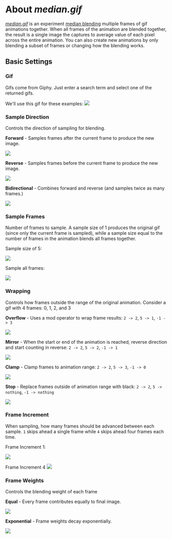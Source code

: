 # About *median.gif*

*[median.gif](site)* is an experiment [median blending](http://petapixel.com/2013/05/29/a-look-at-reducing-noise-in-photographs-using-median-blending/) multiple frames of gif animations together. When all frames of the animation are blended together, the result is a single image the captures to average value of each pixel across the entire animation. You can also create new animations by only blending a subset of frames or changing how the blending works.

## Basic Settings

### Gif
Gifs come from Giphy. Just enter a search term and select one of the returned gifs.

We'll use this gif for these examples:
![](https://raw.githubusercontent.com/mattbierner/median-gif/gh-pages/documentation/images/original.gif)

### Sample Direction
Controls the direction of sampling for blending. 

**Forward** - Samples frames after the current frame to produce the new image.

![](https://raw.githubusercontent.com/mattbierner/median-gif/gh-pages/documentation/images/example.gif)


**Reverse** - Samples frames before the current frame to produce the new image.

![](https://raw.githubusercontent.com/mattbierner/median-gif/gh-pages/documentation/images/reverse.gif)


**Bidirectional** - Combines forward and reverse (and samples twice as many frames.)

![](https://raw.githubusercontent.com/mattbierner/median-gif/gh-pages/documentation/images/bidirectional.gif)


### Sample Frames
Number of frames to sample. A sample size of 1 produces the original gif (since only the current frame is sampled), while a sample size equal to the number of frames in the animation blends all frames together.

Sample size of 5:

![](https://raw.githubusercontent.com/mattbierner/median-gif/gh-pages/documentation/images/sample-5.gif)

Sample all frames:

![](https://raw.githubusercontent.com/mattbierner/median-gif/gh-pages/documentation/images/sample-all.png)


### Wrapping
Controls how frames outside the range of the original animation. Consider a gif with 4 frames: 0, 1, 2, and 3

**Overflow** - Uses a mod operator to wrap frame results: `2 -> 2`, `5 -> 1`, `-1 -> 3`

![](https://raw.githubusercontent.com/mattbierner/median-gif/gh-pages/documentation/images/example.gif)


**Mirror** - When the start or end of the animation is reached, reverse direction and start counting in reverse: `2 -> 2`, `5 -> 2`, `-1 -> 1`

![](https://raw.githubusercontent.com/mattbierner/median-gif/gh-pages/documentation/images/mirror.gif)


**Clamp** - Clamp frames to animation range: `2 -> 2`, `5 -> 3`, `-1 -> 0`

![](https://raw.githubusercontent.com/mattbierner/median-gif/gh-pages/documentation/images/clamp.gif)


**Stop** - Replace frames outside of animation range with black: `2 -> 2`, `5 -> nothing`, `-1 -> nothing`

![](https://raw.githubusercontent.com/mattbierner/median-gif/gh-pages/documentation/images/stop.gif)


### Frame Increment
When sampling, how many frames should be advanced between each sample. `1` skips ahead a single frame while `4` skips ahead four frames each time.

Frame Increment 1:

![](https://raw.githubusercontent.com/mattbierner/median-gif/gh-pages/documentation/images/example.gif)

Frame Increment 4
![](https://raw.githubusercontent.com/mattbierner/median-gif/gh-pages/documentation/images/increment-4.gif)


### Frame Weights
Controls the blending weight of each frame

**Equal** - Every frame contributes equally to final image.

![](https://raw.githubusercontent.com/mattbierner/median-gif/gh-pages/documentation/images/example.gif)

**Exponential** - Frame weights decay exponentially. 

![](https://raw.githubusercontent.com/mattbierner/median-gif/gh-pages/documentation/images/exponential-5.gif)




[site]: https://mattbierner.github.io/median-gif/
